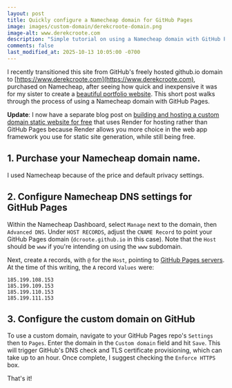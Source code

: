 ```yaml
---
layout: post
title: Quickly configure a Namecheap domain for GitHub Pages
image: images/custom-domain/derekcroote-domain.png
image-alt: www.derekcroote.com
description: "Simple tutorial on using a Namecheap domain with GitHub Pages."
comments: false
last_modified_at: 2025-10-13 10:05:00 -0700
---
```


I recently transitioned this site from GitHub's freely hosted github.io domain to [https://www.derekcroote.com](https://www.derekcroote.com), purchased on Namecheap, after seeing how quick and inexpensive it was for my sister to create a <a href="https://www.denisecroote.com" target="_blank">beautiful portfolio website</a>.
This short post walks through the process of using a Namecheap domain with GitHub Pages.

**Update**: I now have a separate blog post on [building and hosting a custom domain static website for free](/2023/08/18/website-cheaply.html) that uses Render for hosting rather than GitHub Pages because Render allows you more choice in the web app framework you use for static site generation, while still being free.

## 1. Purchase your Namecheap domain name.

I used Namecheap because of the price and default privacy settings.

## 2. Configure Namecheap DNS settings for GitHub Pages

Within the Namecheap Dashboard, select `Manage` next to the domain, then `Advanced DNS`.
Under `HOST RECORDS`, adjust the `CNAME Record` to point your GitHub Pages domain (`dcroote.github.io` in this case).
Note that the `Host` should be `www` if you're intending on using the `www` subdomain.

Next, create `A` records, with `@` for the `Host`, pointing to [GitHub Pages servers](https://docs.github.com/en/pages/configuring-a-custom-domain-for-your-github-pages-site/managing-a-custom-domain-for-your-github-pages-site#configuring-an-apex-domain). At the time of this writing, the `A` record `Values` were:

<pre><code class="language-bash">185.199.108.153
185.199.109.153
185.199.110.153
185.199.111.153
</code></pre>

## 3. Configure the custom domain on GitHub

To use a custom domain, navigate to your GitHub Pages repo's `Settings` then to `Pages`. Enter the domain in the `Custom domain` field and hit `Save`. This will trigger GitHub's DNS check and TLS certificate provisioning, which can take up to an hour. Once complete, I suggest checking the `Enforce HTTPS` box.

That's it!
